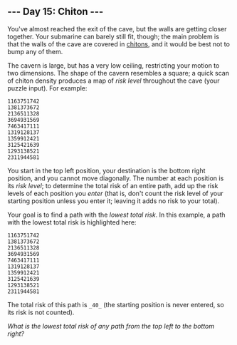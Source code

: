 ﻿## --- Day 15: Chiton ---

You've almost reached the exit of the cave, but the walls are getting closer together. Your submarine can barely still fit, though; the main problem is that the walls of the cave are covered in  [chitons](https://en.wikipedia.org/wiki/Chiton), and it would be best not to bump any of them.

The cavern is large, but has a very low ceiling, restricting your motion to two dimensions. The shape of the cavern resembles a square; a quick scan of chiton density produces a map of  _risk level_  throughout the cave (your puzzle input). For example:

```
1163751742
1381373672
2136511328
3694931569
7463417111
1319128137
1359912421
3125421639
1293138521
2311944581

```

You start in the top left position, your destination is the bottom right position, and you  cannot move diagonally. The number at each position is its  _risk level_; to determine the total risk of an entire path, add up the risk levels of each position you  _enter_  (that is, don't count the risk level of your starting position unless you enter it; leaving it adds no risk to your total).

Your goal is to find a path with the  _lowest total risk_. In this example, a path with the lowest total risk is highlighted here:

```
1163751742
1381373672
2136511328
3694931569
7463417111
1319128137
1359912421
3125421639
1293138521
2311944581

```

The total risk of this path is  `_40_`  (the starting position is never entered, so its risk is not counted).

_What is the lowest total risk of any path from the top left to the bottom right?_